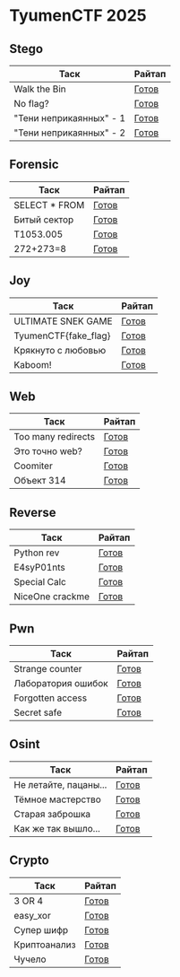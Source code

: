 # TyumenCTF 2025

## Stego

| Таск                    | Райтап                                     |
| ----------------------- | ------------------------------------------ |
| Walk the Bin            | [Готов](./stego/Walk%the%Bin/)             |
| No flag?                | [Готов](./stego/No%flag?/)                 |
| "Тени неприкаянных" - 1 | [Готов](./stego/"Тени%неприкаянных"%-%1/)  |
| "Тени неприкаянных" - 2 | [Готов](./stego/"Тени%неприкаянных"%-%2/)  |

## Forensic

| Таск                    | Райтап                               |
| ----------------------- | ------------------------------------ |
| SELECT * FROM           | [Готов](./forensic/SELECT%*%FROM)    | 
| Битый сектор            | [Готов](./forensic/Битый%сектор/)    |
| T1053.005               | [Готов](./forensic/T1053.005/)       |
| 272+273=8               | [Готов](./forensic/272+273=8/)       |

## Joy

| Таск                    | Райтап                               |
| ----------------------- | ------------------------------------ |
| ULTIMATE SNEK GAME      | [Готов](./joy/ULTIAMTE%SNEK%GAME/)   |
| TyumenCTF{fake_flag}    | [Готов](./joy/TyumeCTF{fake_flag}/)  |
| Крякнуто с любовью      | [Готов](./joy/Крякнуто%с%любовью/)   |
| Kaboom!                 | [Готов](./joy/Kaboom!/)              |

## Web

| Таск                    | Райтап                              |
| ----------------------- | ----------------------------------- |
| Too many redirects      | [Готов](https://github.com/lciga/TyumenCTF-2025-Writeups/blob/main/web/Too%20many%20redirects/README.md)  |
| Это точно web?          | [Готов](https://github.com/lciga/TyumenCTF-2025-Writeups/blob/main/web/%D0%AD%D1%82%D0%BE%20%D1%82%D0%BE%D1%87%D0%BD%D0%BE%20web%3F/README.md)      |
| Coomiter                | [Готов](https://github.com/lciga/TyumenCTF-2025-Writeups/blob/main/web/Coomiter/README.md)            |
| Объект 314              | [Готов](./web/Объект%314/)          |

## Reverse

| Таск                    | Райтап                               |
| ----------------------- | ------------------------------------ |
| Python rev              | [Готов](./reverse/Python%rev/)       |
| E4syP01nts              | [Готов](./reverse/E4syP01nts/)       |
| Special Calc            | [Готов](./reverse/Special%Calc/)     |
| NiceOne crackme         | [Готов](./reverse/NiceOne%crackme/)  |

## Pwn

| Таск                    | Райтап                              |
| ----------------------- | ----------------------------------- |
| Strange counter         | [Готов](./pwn/Strange%counter/)     |
| Лаборатория ошибок      | [Готов](./pwn/Лаборатория%ошибок/)  |
| Forgotten access        | [Готов](./pwn/Forgotten%access/)    |
| Secret safe             | [Готов](./pwn/Secret%safe/)         |

## Osint

| Таск                    | Райтап                                   |
| ----------------------- | ---------------------------------------- |
| Не летайте, пацаны...   | [Готов](./osint/Не%летайте,%пацаны.../)  |
| Тёмное мастерство       | [Готов](./osint/Тёмное%мастерство/)      |
| Старая заброшка         | [Готов](./osint/Старая%заброшка/)        |
| Как же так вышло...     | [Готов](./osint/Как%же%так%вышло.../)    |

## Crypto

| Таск                    | Райтап                           |
| ----------------------- | -------------------------------- |
| 3 OR 4                  | [Готов](./crypto/3%OR4/)         |
| easy_xor                | [Готов](./crypto/easy_xor/)      | 
| Супер шифр              | [Готов](./crypto/Супер%шифр/)    |
| Криптоанализ            | [Готов](./crypto/Криптоанализ/)  |
| Чучело                  | [Готов](./crypto/Чучело/)        |
